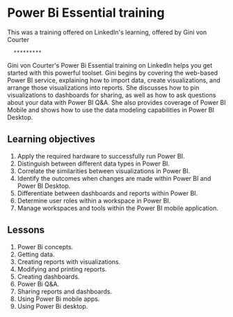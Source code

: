 # Power Bi Essential training

  This was a training offered on LinkedIn's learning, offered by Gini von Courter
  
      *********
      
  Gini von Courter's Power Bi Essential training on LinkedIn helps you get started with this powerful toolset. 
  Gini begins by covering the web-based Power BI service, explaining how to import data, create visualizations, and arrange those visualizations into reports. 
  She discusses how to pin visualizations to dashboards for sharing, as well as how to ask questions about your data with Power BI Q&A. 
  She also provides coverage of Power BI Mobile and shows how to use the data modeling capabilities in Power BI Desktop.

## Learning objectives

  1. Apply the required hardware to successfully run Power BI.
  2. Distinguish between different data types in Power BI.
  3. Correlate the similarities between visualizations in Power BI.
  4. Identify the outcomes when changes are made within Power BI and Power BI Desktop.
  5. Differentiate between dashboards and reports within Power BI.
  6. Determine user roles within a workspace in Power BI.
  7. Manage workspaces and tools within the Power BI mobile application.


## Lessons

  1. Power Bi concepts.
  2. Getting data.
  3. Creating reports with visualizations.
  4. Modifying and printing reports.
  5. Creating dashboards.
  6. Power Bi Q&A.
  7. Sharing reports and dashboards.
  8. Using Power Bi mobile apps.
  9. Using Power Bi desktop.
